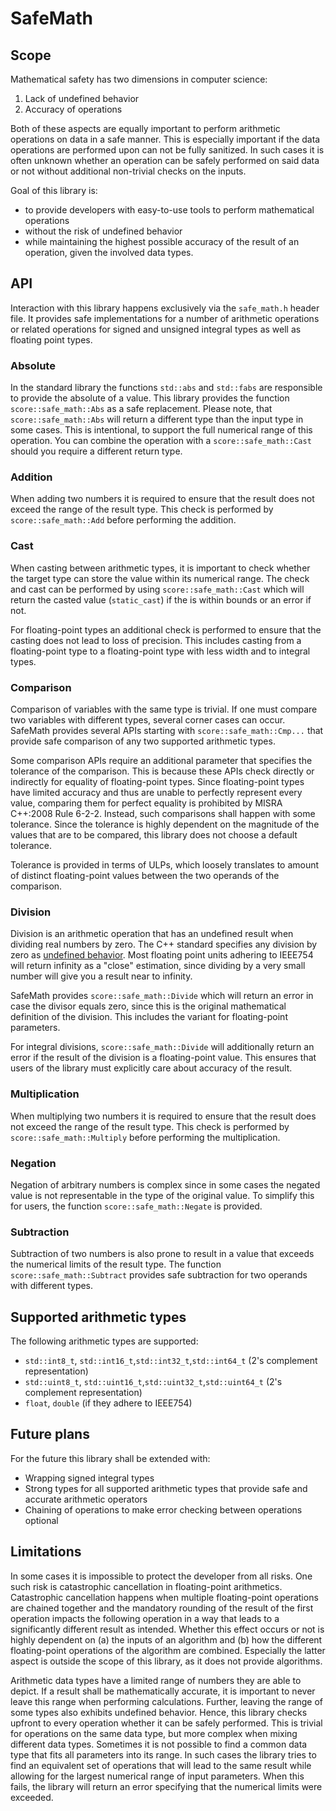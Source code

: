 # SafeMath

## Scope

Mathematical safety has two dimensions in computer science:

1. Lack of undefined behavior
2. Accuracy of operations

Both of these aspects are equally important to perform arithmetic operations on data in a safe manner. This is
especially important if the data operations are performed upon can not be fully sanitized. In such cases it is often
unknown whether an operation can be safely performed on said data or not without additional non-trivial checks on the
inputs.

Goal of this library is:

- to provide developers with easy-to-use tools to perform mathematical operations
- without the risk of undefined behavior
- while maintaining the highest possible accuracy of the result of an operation, given the involved data types.

## API

Interaction with this library happens exclusively via the `safe_math.h` header file.
It provides safe implementations for a number of arithmetic operations or related operations for signed and unsigned
integral types as well as floating point types.

### Absolute

In the standard library the functions `std::abs` and `std::fabs` are responsible to provide the absolute of a value.
This library provides the function `score::safe_math::Abs` as a safe replacement. Please note, that `score::safe_math::Abs`
will return a different type than the input type in some cases. This is intentional, to support the full numerical range
of this operation. You can combine the operation with a `score::safe_math::Cast` should you require a different return
type.

### Addition

When adding two numbers it is required to ensure that the result does not exceed the range of the result type. This
check is performed by `score::safe_math::Add` before performing the addition.

### Cast

When casting between arithmetic types, it is important to check whether the target type can store the value within its
numerical range. The check and cast can be performed by using `score::safe_math::Cast` which will return the casted value
(`static_cast`) if the is within bounds or an error if not.

For floating-point types an additional check is performed to ensure that the casting does not lead to loss of precision.
This includes casting from a floating-point type to a floating-point type with less width and to integral types.

### Comparison

Comparison of variables with the same type is trivial. If one must compare two variables with different types, several
corner cases can occur. SafeMath provides several APIs starting with `score::safe_math::Cmp...` that provide safe
comparison of any two supported arithmetic types.

Some comparison APIs require an additional parameter that specifies the tolerance of the comparison. This is because
these APIs check directly or indirectly for equality of floating-point types. Since floating-point types have limited
accuracy and thus are unable to perfectly represent every value, comparing them for perfect equality is prohibited by
MISRA C++:2008 Rule 6-2-2. Instead, such comparisons shall happen with some tolerance. Since the tolerance is highly
dependent on the magnitude of the values that are to be compared, this library does not choose a default tolerance.

Tolerance is provided in terms of ULPs, which loosely translates to amount of distinct floating-point values between
the two operands of the comparison.

### Division

Division is an arithmetic operation that has an undefined result when dividing real numbers by zero. The C++ standard
specifies any division by zero as [undefined behavior](https://timsong-cpp.github.io/cppwp/n4140/expr.mul#4). Most
floating point units adhering to IEEE754 will return infinity as a "close" estimation, since dividing by a very small
number will give you a result near to infinity.

SafeMath provides `score::safe_math::Divide` which will return an error in case the divisor equals zero, since this is the
original mathematical definition of the division. This includes the variant for floating-point parameters.

For integral divisions, `score::safe_math::Divide` will additionally return an error if the result of the division is
a floating-point value. This ensures that users of the library must explicitly care about accuracy of the result.

### Multiplication

When multiplying two numbers it is required to ensure that the result does not exceed the range of the result type. This
check is performed by `score::safe_math::Multiply` before performing the multiplication.

### Negation

Negation of arbitrary numbers is complex since in some cases the negated value is not representable in the type of the
original value. To simplify this for users, the function `score::safe_math::Negate` is provided.

### Subtraction

Subtraction of two numbers is also prone to result in a value that exceeds the numerical limits of the result type.
The function `score::safe_math::Subtract` provides safe subtraction for two operands with different types.

## Supported arithmetic types

The following arithmetic types are supported:

- `std::int8_t`, `std::int16_t`,`std::int32_t`,`std::int64_t` (2's complement representation)
- `std::uint8_t`, `std::uint16_t`,`std::uint32_t`,`std::uint64_t` (2's complement representation)
- `float`, `double` (if they adhere to IEEE754)

## Future plans

For the future this library shall be extended with:

- Wrapping signed integral types
- Strong types for all supported arithmetic types that provide safe and accurate arithmetic operators
- Chaining of operations to make error checking between operations optional

## Limitations

In some cases it is impossible to protect the developer from all risks. One such risk is catastrophic cancellation in
floating-point arithmetics. Catastrophic cancellation happens when multiple floating-point operations are chained
together and the mandatory rounding of the result of the first operation impacts the following operation in a way that
leads to a significantly different result as intended. Whether this effect occurs or not is highly dependent on (a) the
inputs of an algorithm and (b) how the different floating-point operations of the algorithm are combined. Especially the
latter aspect is outside the scope of this library, as it does not provide algorithms.

Arithmetic data types have a limited range of numbers they are able to depict. If a result shall be mathematically
accurate, it is important to never leave this range when performing calculations. Further, leaving the range of some
types also exhibits undefined behavior. Hence, this library checks upfront to every operation whether it can be safely
performed. This is trivial for operations on the same data type, but more complex when mixing different data types.
Sometimes it is not possible to find a common data type that fits all parameters into its range. In such cases the
library tries to find an equivalent set of operations that will lead to the same result while allowing for the largest
numerical range of input parameters. When this fails, the library will return an error specifying that the numerical
limits were exceeded.
